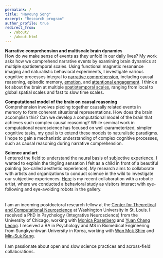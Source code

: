 ```yaml
---
permalink: /
title: "Hayoung Song"
excerpt: "Research program"
author_profile: true
redirect_from: 
  - /about/
  - /about.html
---
```


**Narrative comprehension and multiscale brain dynamics**<br/>
How do we make sense of events as they unfold in our daily lives? My work asks how we comprehend narrative events by examining brain dynamics at multiple spatiotemporal scales. Using functional magnetic resonance imaging and naturalistic behavioral experiments, I investigate various cognitive processes integral to [narrative comprehension](https://doi.org/10.1523/JNEUROSCI.0037-21.2021), including causal reasoning, episodic memory, [emotion](https://www.biorxiv.org/content/10.1101/2023.11.14.566767v2), and [attentional engagement](https://doi.org/10.1073/pnas.2021905118). I think a lot about the brain at multiple [spatiotemporal scales](https://doi.org/10.7554/eLife.85487), ranging from local to global spatial scales and fast to slow time scales.

**Computational model of the brain on causal reasoning**<br/>
Comprehension involves piecing together causally related events in memory to form coherent situational representations. How does the brain accomplish this? Can we develop a computational model of the brain that achieves such complex causal reasoning? While seminal work in computational neuroscience has focused on well-parameterized, simpler cognitive tasks, my goal is to extend these models to naturalistic paradigms. I hope to gain a mechanistic understanding of complex cognitive processes, such as causal reasoning during narrative comprehension.

**Science and art**<br/>
I entered the field to understand the neural basis of subjective experience. I wanted to explain the tingling sensation I felt as a child in front of a beautiful painting (so-called aesthetic experience). My research aims to collaborate with artists and organizations to conduct science in the wild to investigate our subjective experiences. [Here](https://yukyeomkim.com/Eye-Contact) is my recent collaboration with a robotic artist, where we conducted a behavioral study as visitors interact with eye-following and eye-avoiding robots in the gallery.<br/>
<br/>
<br/>
I am an incoming postdoctoral research fellow at the [Center for Theoretical and Computational Neuroscience](https://ctcn.wustl.edu/) at Washington University in St. Louis. I received a PhD in Psychology (Integrative Neuroscience) from the University of Chicago, working with [Monica Rosenberg](https://cablab.uchicago.edu/) and [Yuan Chang Leong](https://mcnlab.uchicago.edu/). I received a BA in Psychology and MS in Biomedical Engineering from Sungkyunkwan University in Korea, working with [Won Mok Shim](http://wshimlab.com/) and [Min-Suk Kang](https://sites.google.com/view/vcnlskku/vcnl-lab).
<br/>
<br/>
I am passionate about open and slow science practices and across-field collaborations.

